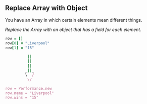## Replace Array with Object
You have an Array in which certain elements mean different things.

*Replace the Array with an object that has a field for each element.*

```ruby
row = []
row[0] = "Liverpool"
row[1] = "15"

          ||
          ||
          ||
         _||_
         \  /
          \/

row = Performance.new
row.name = "Liverpool"
row.wins = "15"
```
